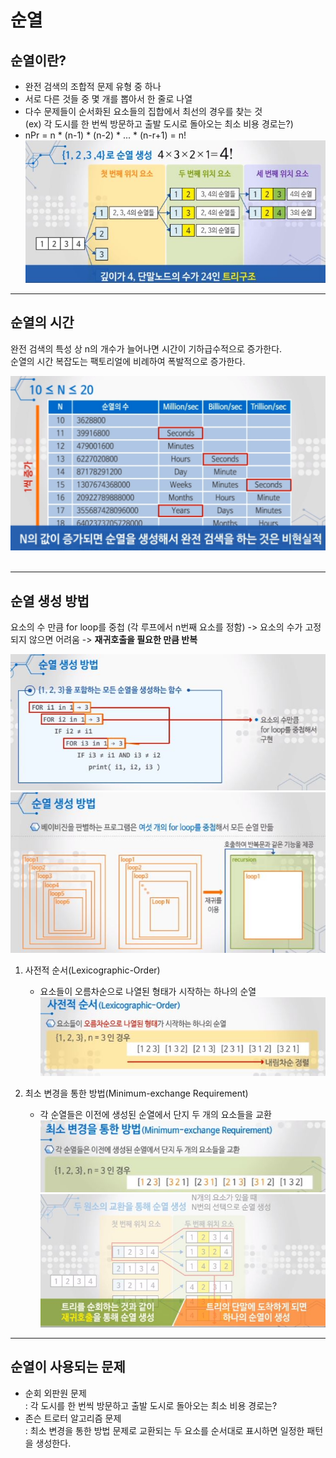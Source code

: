 # 순열

## 순열이란?   
- 완전 검색의 조합적 문제 유형 중 하나
- 서로 다른 것들 중 몇 개를 뽑아서 한 줄로 나열
- 다수 문제들이 순서화된 요소들의 집합에서 최선의 경우를 찾는 것  
    (ex) 각 도시를 한 번씩 방문하고 출발 도시로 돌아오는 최소 비용 경로는?)
- nPr = n * (n-1) * (n-2) * ... * (n-r+1) = n!
    ![순열 예시](../../picture/순열.JPG)
---
## 순열의 시간

완전 검색의 특성 상 n의 개수가 늘어나면 시간이 기하급수적으로 증가한다.  
순열의 시간 복잡도는 팩토리얼에 비례하여 폭발적으로 증가한다.

![순열의 시간](../../picture/순열의시간.JPG)
![]()

---
## 순열 생성 방법  

요소의 수 만큼 for loop를 중첩 (각 루프에서 n번째 요소를 정함) -> 요소의 수가 고정되지 않으면 어려움 -> **재귀호출을 필요한 만큼 반복**

![순열의 생성 방법](../../picture/순열생성방법.JPG)
![순열 재귀 호출](../../picture/순열_재귀호출.JPG)

1. 사전적 순서(Lexicographic-Order)
   - 요소들이 오름차순으로 나열된 형태가 시작하는 하나의 순열
    ![사전적 순서](../../picture/순열_사전적순서.JPG)
    

2. 최소 변경을 통한 방법(Minimum-exchange Requirement)
   - 각 순열들은 이전에 생성된 순열에서 단지 두 개의 요소들을 교환
    ![최소 변경 방법](../../picture/순열_최소변경.JPG)
    ![최소 변경 방법](../../picture/순열_최소변경2.JPG)
    
--- 
## 순열이 사용되는 문제

- 순회 외판원 문제  
  : 각 도시를 한 번씩 방문하고 출발 도시로 돌아오는 최소 비용 경로는?
- 존슨 트로터 알고리즘 문제  
  : 최소 변경을 통한 방법 문제로 교환되는 두 요소를 순서대로 표시하면 일정한 패턴을 생성한다.
